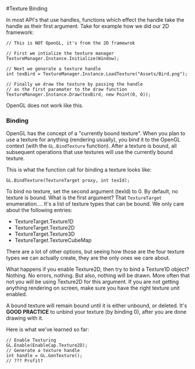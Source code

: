 #Texture Binding

In most API's that use handles, functions which effect the handle take the handle as their first argument. Take for example how we did our 2D framework:

```
// This is NOT OpenGL, it's from the 2D framewrok

// First we intialize the texture manager
TextureManager.Instance.Initialize(Window);

// Next we generate a texture handle
int texBird = TextureManager.Instance.LoadTexture("Assets/Bird.png");

// Finally we draw the texture by passing the handle
// as the first paramater to the draw function
TextureManager.Instance.Draw(texBird, new Point(0, 0));
```

OpenGL does not work like this.

### Binding

OpenGL has the concept of a "currently bound texture". When you plan to use a texture for anything (rendering usually), you bind it to the OpenGL context (with the ```GL.BindTexture``` function). After a texture is bound, all subsequent operations that use textures will use the currently bound texture.

This is what the function call for binding a texture looks like:

```
GL.BindTexture(TextureTarget proxy, int texId);
```

To bind no texture, set the second argument (texId) to 0. By default, no texture is bound. What is the first argument? That ```TextureTarget``` enumeration.... It's a list of texture types that can be bound. We only care about the following entries:

* TextureTarget.Texture1D
* TextureTarget.Texture2D
* TextureTarget.Texture3D
* TextureTarget.TextureCubeMap

There are a lot of other options, but seeing how those are the four texture types we can actually create, they are the only ones we care about.

What happens if you enable Texture2D, then try to bind a Texture1D object? Nothing. No errors, nothing. But also, nothing will be drawn. More often that not you will be using Texture2D for this argument. If you are not getting anything rendering on screen, make sure you have the right texture unit enabled.

A bound texture will remain bound until it is either unbound, or deleted. It's **GOOD PRACTICE** to unbind your texture (by binding 0), after you are done drawing with it.

Here is what we've learned so far:

```
// Enable Texturing
GL.Enable(EnableCap.Texture2D);
// Generate a texture handle
int handle = GL.GenTexture();
// ??? Profit?
```
